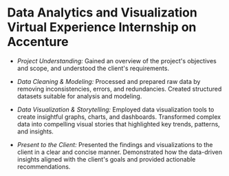 # Data Analytics and Visualization Virtual Experience Internship on Accenture

* *Project Understanding:* Gained an overview of the project's objectives and scope, and understood the client's requirements.
  
* *Data Cleaning & Modeling:*  Processed and prepared raw data by removing inconsistencies, errors, and redundancies. Created structured datasets suitable for analysis and modeling.
  
* *Data Visualization & Storytelling:* Employed data visualization tools to create insightful graphs, charts, and dashboards. Transformed complex data into compelling visual stories that highlighted key trends, patterns, and insights.
  
* *Present to the Client:* Presented the findings and visualizations to the client in a clear and concise manner. Demonstrated how the data-driven insights aligned with the client's goals and provided actionable recommendations.
